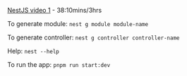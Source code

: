 [NestJS video 1](https://www.youtube.com/watch?v=KMg_Qg0WCds) - 38:10mins/3hrs

To generate module:
`nest g module module-name`

To generate controller:
`nest g controller controller-name`

Help:
`nest --help`

To run the app:
`pnpm run start:dev`
